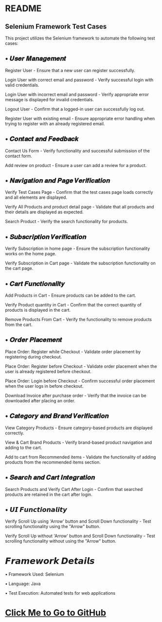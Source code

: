# README

## Selenium Framework Test Cases

This project utilizes the Selenium framework to automate the following test cases:

## • 𝑼𝒔𝒆𝒓 𝑴𝒂𝒏𝒂𝒈𝒆𝒎𝒆𝒏𝒕

Register User - Ensure that a new user can register successfully.

Login User with correct email and password - Verify successful login with valid credentials.

Login User with incorrect email and password - Verify appropriate error message is displayed for invalid credentials.

Logout User - Confirm that a logged-in user can successfully log out.

Register User with existing email - Ensure appropriate error handling when trying to register with an already registered email.

## • 𝑪𝒐𝒏𝒕𝒂𝒄𝒕 𝒂𝒏𝒅 𝑭𝒆𝒆𝒅𝒃𝒂𝒄𝒌

Contact Us Form - Verify functionality and successful submission of the contact form.

Add review on product - Ensure a user can add a review for a product.

## • 𝑵𝒂𝒗𝒊𝒈𝒂𝒕𝒊𝒐𝒏 𝒂𝒏𝒅 𝑷𝒂𝒈𝒆 𝑽𝒆𝒓𝒊𝒇𝒊𝒄𝒂𝒕𝒊𝒐𝒏

Verify Test Cases Page - Confirm that the test cases page loads correctly and all elements are displayed.

Verify All Products and product detail page - Validate that all products and their details are displayed as expected.

Search Product - Verify the search functionality for products.

## • 𝑺𝒖𝒃𝒔𝒄𝒓𝒊𝒑𝒕𝒊𝒐𝒏 𝑽𝒆𝒓𝒊𝒇𝒊𝒄𝒂𝒕𝒊𝒐𝒏

Verify Subscription in home page - Ensure the subscription functionality works on the home page.

Verify Subscription in Cart page - Validate the subscription functionality on the cart page.

## • 𝑪𝒂𝒓𝒕 𝑭𝒖𝒏𝒄𝒕𝒊𝒐𝒏𝒂𝒍𝒊𝒕𝒚

Add Products in Cart - Ensure products can be added to the cart.

Verify Product quantity in Cart - Confirm that the correct quantity of products is displayed in the cart.

Remove Products From Cart - Verify the functionality to remove products from the cart.

## • 𝑶𝒓𝒅𝒆𝒓 𝑷𝒍𝒂𝒄𝒆𝒎𝒆𝒏𝒕

Place Order: Register while Checkout - Validate order placement by registering during checkout.

Place Order: Register before Checkout - Validate order placement when the user is already registered before checkout.

Place Order: Login before Checkout - Confirm successful order placement when the user logs in before checkout.

Download Invoice after purchase order - Verify that the invoice can be downloaded after placing an order.

## • 𝑪𝒂𝒕𝒆𝒈𝒐𝒓𝒚 𝒂𝒏𝒅 𝑩𝒓𝒂𝒏𝒅 𝑽𝒆𝒓𝒊𝒇𝒊𝒄𝒂𝒕𝒊𝒐𝒏

View Category Products - Ensure category-based products are displayed correctly.

View & Cart Brand Products - Verify brand-based product navigation and adding to the cart.

Add to cart from Recommended items - Validate the functionality of adding products from the recommended items section.

## • 𝑺𝒆𝒂𝒓𝒄𝒉 𝒂𝒏𝒅 𝑪𝒂𝒓𝒕 𝑰𝒏𝒕𝒆𝒈𝒓𝒂𝒕𝒊𝒐𝒏

Search Products and Verify Cart After Login - Confirm that searched products are retained in the cart after login.

## • 𝙐𝙄 𝙁𝙪𝙣𝙘𝙩𝙞𝙤𝙣𝙖𝙡𝙞𝙩𝙮

Verify Scroll Up using 'Arrow' button and Scroll Down functionality - Test scrolling functionality using the "Arrow" button.

Verify Scroll Up without 'Arrow' button and Scroll Down functionality - Test scrolling functionality without using the "Arrow" button.

# 𝙁𝙧𝙖𝙢𝙚𝙬𝙤𝙧𝙠 𝘿𝙚𝙩𝙖𝙞𝙡𝙨

• Framework Used: Selenium

• Language: Java

• Test Execution: Automated tests for web applications


# [Click Me to Go to GitHub](https://github.com/AbdallahKhalil10/FinalProject.git)
